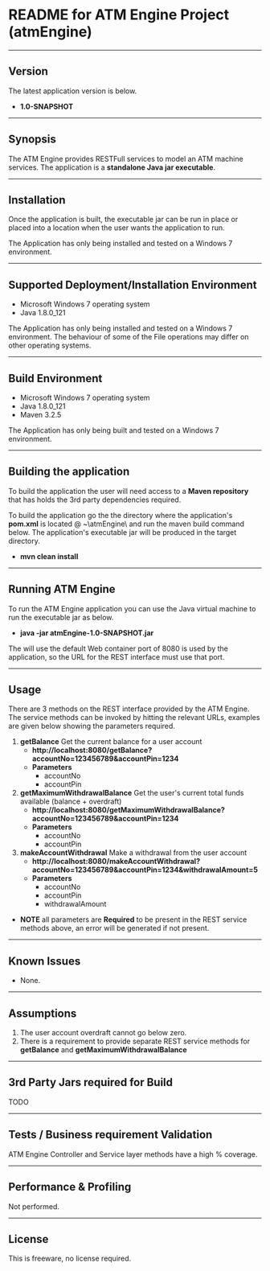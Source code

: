 README for ATM Engine Project (atmEngine)
==========================================
 
-------
Version
-------
The latest application version is below.

 - **1.0-SNAPSHOT**

----------------------
Synopsis
----------------------
The ATM Engine provides RESTFull services to model an ATM machine services. The application is a **standalone Java jar executable**.

----------------------
Installation
----------------------
Once the application is built, the executable jar can be run in place or placed into a location when the user wants the application to run.

The Application has only being installed and tested on a Windows 7 environment.

-----------------------------------------------
Supported Deployment/Installation Environment
------------------------------------------------
 - Microsoft Windows 7 operating system
 - Java 1.8.0_121

The Application has only being installed and tested on a Windows 7 environment. The behaviour of some of the
File operations may differ on other operating systems.

---------------------------------
Build Environment
---------------------------------
 - Microsoft Windows 7 operating system
 - Java 1.8.0_121
 - Maven 3.2.5

The Application has only being built and tested on a Windows 7 environment.

---------------------------------
Building the application
---------------------------------
To build the application the user will need access to a **Maven repository** that has holds the 3rd party 
dependencies required.

To build the application go the the directory where the application's **pom.xml** is located @ ~\atmEngine\ 
and run the maven build command below. The application's executable jar will be produced in the target directory. 

 - **mvn clean install**

-------------------------------------
Running ATM Engine
-------------------------------------
To run the ATM Engine application you can use the Java virtual machine to run the executable jar as below. 

 - **java -jar atmEngine-1.0-SNAPSHOT.jar**

The will use the default Web container port of 8080 is used by the application, so the URL for the REST interface must use that port.
 
----------------------
Usage
----------------------
There are 3 methods on the REST interface provided by the ATM Engine. The service methods can be invoked by hitting the 
relevant URLs, examples are given below showing the parameters required.

 1. **getBalance** Get the current balance for a user account
    - **http://localhost:8080/getBalance?accountNo=123456789&accountPin=1234**
    - **Parameters**
      - accountNo
	  - accountPin
 2. **getMaximumWithdrawalBalance** Get the user's current total funds available (balance + overdraft)
    - **http://localhost:8080/getMaximumWithdrawalBalance?accountNo=123456789&accountPin=1234**
    - **Parameters**
      - accountNo
	  - accountPin
 3. **makeAccountWithdrawal** Make a withdrawal from the user account
    - **http://localhost:8080/makeAccountWithdrawal?accountNo=123456789&accountPin=1234&withdrawalAmount=5**
    - **Parameters**
      - accountNo
	  - accountPin
	  - withdrawalAmount
	  
 - **NOTE** all parameters are **Required** to be present in the REST service methods above, an error will be generated if not present.
 
----------------------------------
Known Issues
----------------------------------
 - None.

----------------------------------
Assumptions
----------------------------------
 1. The user account overdraft cannot go below zero.
 2. There is a requirement to provide separate REST service methods for **getBalance** and **getMaximumWithdrawalBalance**

----------------------------------
3rd Party Jars required for Build 
----------------------------------
TODO

-------------------------------------------
Tests / Business requirement Validation
-------------------------------------------
ATM Engine Controller and Service layer methods have a high % coverage.


-------------------------
Performance & Profiling 
-------------------------
Not performed.

----------------------------------
License
----------------------------------
This is freeware, no license required.

